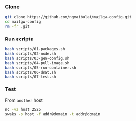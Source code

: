 ### Clone

```bash
git clone https://github.com/ngmaibulat/mailgw-config.git
cd mailgw-config
rm -fr .git
```

### Run scripts

```bash
bash scripts/01-packages.sh
bash scripts/02-node.sh
bash scripts/03-gen-config.sh
bash scripts/04-pull-image.sh
bash scripts/05-run-container.sh
bash scripts/06-dnat.sh
bash scripts/07-test.sh
```

### Test

From `another` host

```bash
nc -vz host 2525
swaks -s host -f addr@domain -t addr@domain
```
